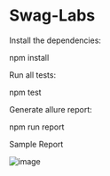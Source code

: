 # Swag-Labs

Install the dependencies:

npm install

Run all tests:

npm test

Generate allure report:

npm run report

Sample Report

![image](https://user-images.githubusercontent.com/61277183/124358610-bce2df00-dc3e-11eb-827d-144cd130de7a.png)


